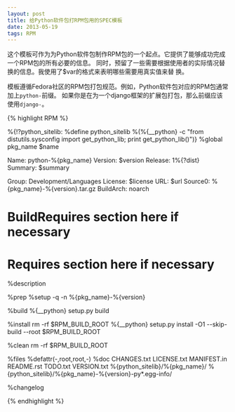 ```yaml
---
layout: post
title: 给Python软件包打RPM包用的SPEC模板
date: 2013-05-19
tags: RPM
---
```


这个模板可作为为Python软件包制作RPM包的一个起点。它提供了能够成功完成一个RPM包的所有必要的信息。
同时，预留了一些需要根据使用者的实际情况替换的信息。我使用了$var的格式来表明哪些需要用真实值来替
换。

模板遵循Fedora社区的RPM包打包规范。例如，Python软件包对应的RPM包通常加上``python-``前缀。
如果你是在为一个django框架的扩展包打包，那么前缀应该使用``django-``。

{% highlight RPM %}

%{!?python_sitelib: %define python_sitelib %(%{__python} -c "from distutils.sysconfig import get_python_lib; print get_python_lib()")}
%global pkg_name $name

Name: python-%{pkg_name}
Version: $version
Release: 1%{?dist}
Summary: $summary

Group: Development/Languages
License: $license
URL: $url
Source0: %{pkg_name}-%{version}.tar.gz
BuildArch: noarch

# BuildRequires section here if necessary

# Requires section here if necessary

%description

%prep
%setup -q -n %{pkg_name}-%{version}

%build
%{__python} setup.py build

%install
rm -rf $RPM_BUILD_ROOT
%{__python} setup.py install -O1 --skip-build --root $RPM_BUILD_ROOT

%clean
rm -rf $RPM_BUILD_ROOT

%files
%defattr(-,root,root,-)
%doc CHANGES.txt LICENSE.txt MANIFEST.in README.rst TODO.txt VERSION.txt
%{python_sitelib}/%{pkg_name}/
%{python_sitelib}/%{pkg_name}-%{version}-py*.egg-info/

%changelog

{% endhighlight %}